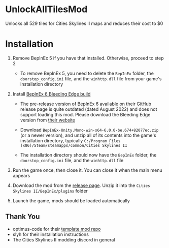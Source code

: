 # UnlockAllTilesMod
 
Unlocks all 529 tiles for Cities Skylines II maps and reduces their cost to $0

# Installation
1. Remove BepInEx 5 if you have that installed. Otherwise, proceed to step 2

   * To remove BepInEx 5, you need to delete the `BepInEx` folder, the `doorstop_config.ini` file, and the `winhttp.dll` file from your game's installation directory

2. Install [BepInEx 6 Bleeding Edge build](https://builds.bepinex.dev/projects/bepinex_be)

   * The pre-release version of BepInEx 6 available on their GitHub release page is quite outdated (dated August 2022) and does not support loading this mod. Please download the Bleeding Edge version from [their website](https://builds.bepinex.dev/projects/bepinex_be)

   * Download `BepInEx-Unity.Mono-win-x64-6.0.0-be.674+82077ec.zip` (or a newer version), and unzip all of its contents into the game's installation directory, typically `C:/Program Files (x86)/Steam/steamapps/common/Cities Skylines II`

   * The installation directory should now have the `BepInEx` folder, the `doorstop_config.ini` file, and the `winhttp.dll` file

3. Run the game once, then close it. You can close it when the main menu appears

4. Download the mod from the [release page](https://github.com/Wayzware/UnlockAllTilesMod/releases). Unzip it into the `Cities Skylines II/BepInEx/plugins` folder

5. Launch the game, mods should be loaded automatically

## Thank You
* optimus-code for their [template mod repo](https://github.com/optimus-code/Cities2Modding/tree/main)
* slyh for their installation instructions
* The Cities Skylines II modding discord in general
